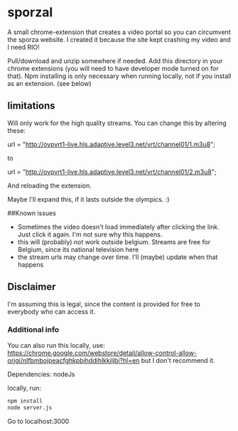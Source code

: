 # sporzal

A small chrome-extension that creates a video portal so you can circumvent the sporza website. I created it because the site kept crashing my video and I need RIO!

Pull/download and unzip somewhere if needed. Add this directory in your chrome extensions (you will need to have developer mode turned on for that). Npm installing is only necessary when running locally, not if you install as an extension. (see below)


## limitations
Will only work for the high quality streams. You can change this by altering these:

url = "http://ovpvrt1-live.hls.adaptive.level3.net/vrt/channel01/1.m3u8";

to

url = "http://ovpvrt1-live.hls.adaptive.level3.net/vrt/channel01/2.m3u8";

And reloading the extension. 

Maybe I'll expand this, if it lasts outside the olympics. :)

##Known issues
- Sometimes the video doesn't load immediately after clicking the link. Just click it again. I'm not sure why this happens.
- this will (probably) not work outside belgium. Streams are free for Belgium, since its national television here
- the stream urls may change over time. I'll (maybe) update when that happens
 

## Disclaimer
I'm assuming this is legal, since the content is provided for free to everybody who can access it.

### Additional info
You can also run this locally, use: https://chrome.google.com/webstore/detail/allow-control-allow-origi/nlfbmbojpeacfghkpbjhddihlkkiljbi?hl=en but I don't recommend it.

Dependencies: nodeJs

locally, run: 

```bash
npm install
node server.js
```

Go to localhost:3000
